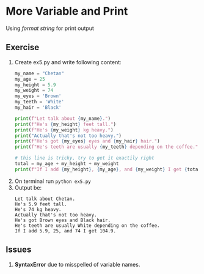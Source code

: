 # More Variable and Print

Using *format string* for print output

## Exercise

1. Create ex5.py and write following content:
    ```py
    my_name = "Chetan"
    my_age = 25
    my_height = 5.9
    my_weight = 74
    my_eyes = 'Brown'
    my_teeth = 'White'
    my_hair = 'Black'
    
    print(f"Let talk about {my_name}.")
    print(f"He's {my_height} feet tall.")
    print(f"He's {my_weight} kg heavy.")
    print("Actually that's not too heavy.")
    print(f"He's got {my_eyes} eyes and {my_hair} hair.")
    print(f"He's teeth are usually {my_teeth} depending on the coffee.")
    
    # this line is tricky, try to get it exactily right
    total = my_age + my_height + my_weight 
    print(f"If I add {my_height}, {my_age}, and {my_weight} I get {total}.")
    ```
2. On terminal run `python ex5.py`
3. Output be:
    ```
    Let talk about Chetan.
    He's 5.9 feet tall.
    He's 74 kg heavy.
    Actually that's not too heavy.
    He's got Brown eyes and Black hair.
    He's teeth are usually White depending on the coffee.
    If I add 5.9, 25, and 74 I get 104.9.
    ```

## Issues

1. **SyntaxError** due to misspelled of variable names.
